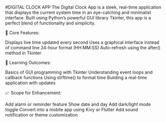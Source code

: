 #DIGITAL CLOCK APP
The Digital Clock App is a sleek, real-time application that displays the current system time in an eye-catching and minimalist interface. Built using Python’s powerful GUI library Tkinter, this app is a perfect blend of functionality and simplicity.

🔧 Core Features:

Displays live time updated every second
Uses a graphical interface instead of command line
24-hour format (HH:MM:SS)
Auto-refresh using the after() method in Tkinter

🧠 Learning Outcomes:

Basics of GUI programming with Tkinter
Understanding event loops and callback functions
Using strftime() to format time
Building a real-time application with updates

📈 Scope for Enhancement:

Add alarm or reminder feature
Show date and day
Add dark/light mode toggle
Convert into a mobile app using Kivy or Flutter
Add sound notification or theme customization
